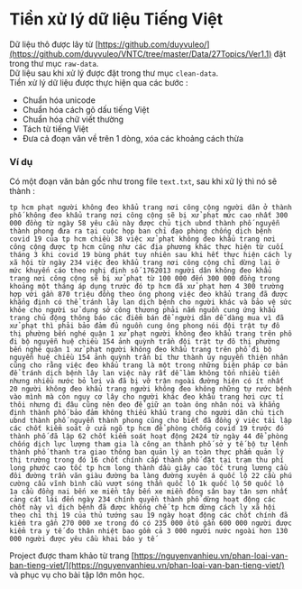 # Tiền xử lý dữ liệu Tiếng Việt
Dữ liệu thô được lây từ [https://github.com/duyvuleo/](https://github.com/duyvuleo/VNTC/tree/master/Data/27Topics/Ver1.1) đặt trong thư mục `raw-data`. <br />
Dữ liệu sau khi xử lý được đặt trong thư mục `clean-data`. <br />
Tiền xử lý dữ liệu được thực hiện qua các bước : 
- Chuẩn hóa unicode 
- Chuẩn hóa cách gõ dấu tiếng Việt
- Chuẩn hóa chữ viết thường
- Tách từ tiếng Việt
- Đưa cả đoạn văn về trên 1 dòng, xóa các khoảng cách thừa

### Ví dụ 
Có một đoạn văn bản gốc như trong file `text.txt`, sau khi xử lý thì nó sẽ thành :
```
tp hcm phạt người không đeo khẩu trang nơi công cộng người dân ở thành phố không đeo khẩu trang nơi công cộng sẽ bị xử phạt mức cao nhất 300 000 đồng từ ngày 58 yêu cầu này được chủ tịch ubnd thành phố nguyễn thành phong đưa ra tại cuộc họp ban chỉ đạo phòng chống dịch bệnh covid 19 của tp hcm chiều 38 việc xử phạt không đeo khẩu trang nơi công cộng được tp hcm cũng như các địa phương khác thực hiện từ cuối tháng 3 khi covid 19 bùng phát tuy nhiên sau khi hết thực hiện cách ly xã hội từ ngày 234 việc đeo khẩu trang nơi công cộng chỉ dừng lại ở mức khuyến cáo theo nghị định số 1762013 người dân không đeo khẩu trang nơi công cộng sẽ bị xử phạt từ 100 000 đến 300 000 đồng trong khoảng một tháng áp dụng trước đó tp hcm đã xử phạt hơn 4 300 trường hợp với gần 870 triệu đồng theo ông phong việc đeo khẩu trang đã được khẳng định có thể tránh lây lan dịch bệnh cho người khác và bảo vệ sức khỏe cho người sử dụng sở công thương phải nắm nguồn cung ứng khẩu trang chủ động thông báo các điểm bán để người dân dễ dàng mua vì đã xử phạt thì phải bảo đảm đủ nguồn cung ông phong nói đội trật tự đô thị phường bến nghé quận 1 xử phạt người không đeo khẩu trang trên phố đi bộ nguyễn huệ chiều 154 ảnh quỳnh trần đội trật tự đô thị phường bến nghé quận 1 xử phạt người không đeo khẩu trang trên phố đi bộ nguyễn huệ chiều 154 ảnh quỳnh trần bí thư thành ủy nguyễn thiện nhân cũng cho rằng việc đeo khẩu trang là một trong những biện pháp cơ bản để tránh dịch bệnh lây lan việc này rất dễ làm không tốn nhiều tiền nhưng nhiều nước bỏ lơi và đã bị vỡ trận ngoài đường hiện có ít nhất 20 người không đeo khẩu trang người không đeo không những tự rước bệnh vào mình mà còn nguy cơ lây cho người khác đeo khẩu trang hơi cực tí thôi nhưng đi đâu cũng nên đeo để giữ an toàn ông nhân nói và khẳng định thành phố bảo đảm không thiếu khẩu trang cho người dân chủ tịch ubnd thành phố nguyễn thành phong cũng cho biết đã đồng ý việc tái lập các chốt kiểm soát ở cửa ngõ tp hcm để phòng chống covid 19 trước đó thành phố đã lập 62 chốt kiểm soát hoạt động 2424 từ ngày 44 để phòng chống dịch lực lượng tham gia là công an thành phố sở y tế bộ tư lệnh thành phố thanh tra giao thông ban quản lý an toàn thực phẩm quản lý thị trường trong đó 16 chốt chính cấp thành phố đặt tại trạm thu phí long phước cao tốc tp hcm long thành dầu giây cao tốc trung lương cầu đôi đường trần văn giàu đường ba làng đường xuyên á quốc lộ 22 cầu phú cường cầu vĩnh bình cầu vượt sóng thần quốc lộ 1k quốc lộ 50 quốc lộ 1a cầu đồng nai bến xe miền tây bến xe miền đông sân bay tân sơn nhất cảng cát lái đến ngày 234 chính quyền thành phố dừng hoạt động các chốt này vì dịch bệnh đã được khống chế tp hcm dừng cách ly xã hội theo chỉ thị 19 của thủ tướng sau 19 ngày hoạt động các chốt chính đã kiểm tra gần 270 000 xe trong đó có 235 000 ôtô gần 600 000 người được kiểm tra y tế đo thân nhiệt bao gồm cả 3 000 người nước ngoài hơn 130 000 người được yêu cầu khai báo y tế
```

Project được tham khảo từ trang [https://nguyenvanhieu.vn/phan-loai-van-ban-tieng-viet/](https://nguyenvanhieu.vn/phan-loai-van-ban-tieng-viet/) và phục vụ cho bài tập lớn môn học.    
